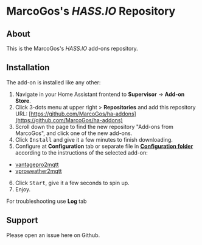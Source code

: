 # MarcoGos's _HASS.IO_ Repository

## About

This is the MarcoGos's _HASS.IO_ add-ons repository.

## Installation

The add-on is installed like any other:

1. Navigate in your Home Assistant frontend to **Supervisor** -> **Add-on Store**.
2. Click 3-dots menu at upper right > **Repositories** and add this repository URL: [https://github.com/MarcoGos/ha-addons](https://github.com/MarcoGos/ha-addons)
3. Scroll down the page to find the new repository "Add-ons from MarcoGos", and click one of the new add-ons.
4. Click <kbd>Install</kbd> and give it a few minutes to finish downloading.
5. Configure at **Configuration** tab or separate file in [**Configuration folder**](https://www.home-assistant.io/getting-started/configuration/) according to the instructions of the selected add-on:

- [vantagepro2mqtt](/addon-vantagepro2mqtt/)
- [vproweather2mqtt](./addon-vproweather2mqtt)

6. Click <kbd>Start</kbd>, give it a few seconds to spin up.
7. Enjoy.

For troubleshooting use **Log** tab

## Support

Please open an issue here on Github.
